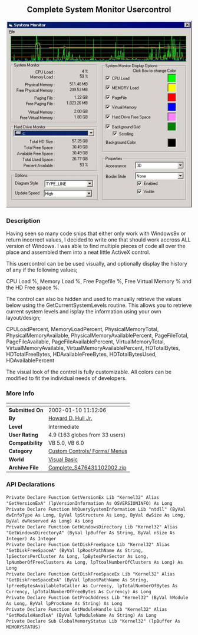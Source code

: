 ﻿<div align="center">

## Complete System Monitor Usercontrol

<img src="PIC20021101111481506.jpg">
</div>

### Description

Having seen so many code snips that either only work with Windows9x or return incorrect values, I decided to write one that should work accross ALL version of Windows. I was able to find multiple pieces of code all over the place and assembled them into a neat little ActiveX control.

This usercontrol can be be used visually, and optionally display the history of any if the following values;

CPU Load %, Memory Load %, Free Pagefile %, Free Virtual Memory % and the HD Free space %.

The control can also be hidden and used to manually retrieve the values below using the GetCurrentSystemLevels routine. This allows you to retrieve current system levels and isplay the information using your own layout/design;

CPULoadPercent, MemoryLoadPercent, PhysicalMemoryTotal, PhysicalMemoryAvailable, PhysicalMemoryAvailablePercent, PageFileTotal, PageFileAvailable, PageFileAvailablePercent, VirtualMemoryTotal, VirtualMemoryAvailable, VirtualMemoryAvailablePercent, HDTotalBytes, HDTotalFreeBytes, HDAvailableFreeBytes, HDTotalBytesUsed, HDAvailablePercent

The visual look of the control is fully customizable. All colors can be modified to fit the individual needs of developers.
 
### More Info
 


<span>             |<span>
---                |---
**Submitted On**   |2002-01-10 11:12:06
**By**             |[Howard D\. Hull Jr\.](https://github.com/Planet-Source-Code/PSCIndex/blob/master/ByAuthor/howard-d-hull-jr.md)
**Level**          |Intermediate
**User Rating**    |4.9 (163 globes from 33 users)
**Compatibility**  |VB 5\.0, VB 6\.0
**Category**       |[Custom Controls/ Forms/  Menus](https://github.com/Planet-Source-Code/PSCIndex/blob/master/ByCategory/custom-controls-forms-menus__1-4.md)
**World**          |[Visual Basic](https://github.com/Planet-Source-Code/PSCIndex/blob/master/ByWorld/visual-basic.md)
**Archive File**   |[Complete\_S476431102002\.zip](https://github.com/Planet-Source-Code/howard-d-hull-jr-complete-system-monitor-usercontrol__1-30650/archive/master.zip)

### API Declarations

```
Private Declare Function GetVersionEx Lib "Kernel32" Alias "GetVersionExA" (lpVersionInformation As OSVERSIONINFO) As Long
Private Declare Function NtQuerySystemInformation Lib "ntdll" (ByVal dwInfoType As Long, ByVal lpStructure As Long, ByVal dwSize As Long, ByVal dwReserved As Long) As Long
Private Declare Function GetWindowsDirectory Lib "Kernel32" Alias "GetWindowsDirectoryA" (ByVal lpBuffer As String, ByVal nSize As Integer) As Integer
Private Declare Function GetDiskFreeSpace Lib "Kernel32" Alias "GetDiskFreeSpaceA" (ByVal lpRootPathName As String, lpSectorsPerCluster As Long, lpBytesPerSector As Long, lpNumberOfFreeClusters As Long, lpTtoalNumberOfClusters As Long) As Long
Private Declare Function GetDiskFreeSpaceEx Lib "Kernel32" Alias "GetDiskFreeSpaceExA" (ByVal lpRootPathName As String, lpFreeBytesAvailableToCaller As Currency, lpTotalNumberOfBytes As Currency, lpTotalNumberOfFreeBytes As Currency) As Long
Private Declare Function GetProcAddress Lib "Kernel32" (ByVal hModule As Long, ByVal lpProcName As String) As Long
Private Declare Function GetModuleHandle Lib "Kernel32" Alias "GetModuleHandleA" (ByVal lpModuleName As String) As Long
Private Declare Sub GlobalMemoryStatus Lib "Kernel32" (lpBuffer As MEMORYSTATUS)
```





